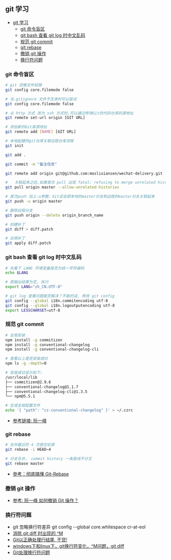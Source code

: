 ## git 学习

<!-- @import "[TOC]" {cmd="toc" depthFrom=1 depthTo=6 orderedList=false} -->

<!-- code_chunk_output -->

- [git 学习](#git-学习)
  - [git 命令盲区](#git-命令盲区)
  - [git bash 查看 git log 时中文乱码](#git-bash-查看-git-log-时中文乱码)
  - [规范 git commit](#规范-git-commit)
  - [git rebase](#git-rebase)
  - [撤销 git 操作](#撤销-git-操作)
  - [换行符问题](#换行符问题)

<!-- /code_chunk_output -->

### git 命令盲区

```bash
# git 忽略文件权限
git config core.filemode false

# 当.gitignore 文件不生效时可以尝试
git config core.filemode false

# 从 http 方式 改为 ssh 方式时,可以通过修改Git的代码仓库的源地址
git remote set-url origin [GIT URL]

# 添加新的Git库源地址
git remote add [NAME] [GIT URL]

# 本地起建的git仓库关联远程仓库流程
git init

git add .

git commit -m "备注信息"

git remote add origin git@github.com:moslixiansen/wechat-delivery.git

#   关联起来之后,如果首次 pull 出现 fatal: refusing to merge unrelated histories 错误, 则执行以下语句
git pull origin master --allow-unrelated-histories

# 首次push 加上-u参数，Git还会把本地的master分支和远程的master分支关联起来
git push -u origin master

# 删除远程分支
git push origin --delete origin_branch_name

# 创建补丁
git diff > diff.patch

# 应用补丁
git apply diff.patch
```

### git bash 查看 git log 时中文乱码

```bash
# 先看下 LANG 环境变量是否为统一字符编码
echo $LANG

# 若输出结果为空, 执行
export LANG="zh_CN.UTF-8"

# git log 查看问题能否解决？不能的话, 修改 git config
git config --global i18n.commitencoding utf-8
git config --global i18n.logoutputencoding utf-8
export LESSCHARSET=utf-8
```

### 规范 git commit

```bash
# 全局安装
npm install -g commitizen
npm install -g conventional-changelog
npm install -g conventional-changelog-cli

# 查看以上是否安装成功
npm ls -g -depth=0

# 安装成功显示如下:
/usr/local/lib
├── commitizen@2.9.6
├── conventional-changelog@1.1.7
├── conventional-changelog-cli@1.3.5
└── npm@5.5.1

# 生成全局配置文件
echo '{ "path": "cz-conventional-changelog" }' > ~/.czrc
```

- [参考链接: 阮一峰](http://www.ruanyifeng.com/blog/2016/01/commit_message_change_log.html)

### git rebase

```bash
# 合并最近的 4 次提交纪录
git rebase -i HEAD~4

# 分支合并， commit history 一条直线不分叉
git rebase master
```

- [參考：彻底搞懂 Git-Rebase](http://jartto.wang/2018/12/11/git-rebase/)

### 撤销 git 操作

- [参考: 阮一峰 如何撤销 Git 操作？](http://www.ruanyifeng.com/blog/2019/12/git-undo.html)

### 换行符问题

- git 忽略换行符差异  git config --global core.whitespace cr-at-eol
- [消除 git diff 时出现的 ^M](https://www.jianshu.com/p/8e0f21386d06)
- [Git以正确处理行结尾, 干货!](https://help.github.com/en/articles/configuring-git-to-handle-line-endings)
- [windows下和linux下，git换行符变化，^M问题，git diff](https://www.iteye.com/blog/fantaxy025025-2287251)
- [Git处理换行符问题](https://blog.csdn.net/github_30605157/article/details/56680990)

